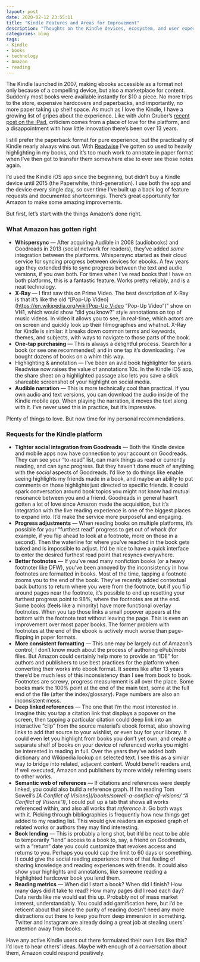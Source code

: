```yaml
---
layout: post
date: 2020-02-12 23:55:11
title: "Kindle Features and Areas for Improvement"
description: "Thoughts on the Kindle devices, ecosystem, and user experience, with a number of proposed improvements."
categories: blog
tags:
- Kindle
- books
- technology
- Amazon
- reading
---
```


The Kindle launched in 2007, making ebooks accessible as a format not only because of a compelling device, but also a marketplace for content. Suddenly most books were available instantly for $10 a piece. No more trips to the store, expensive hardcovers and paperbacks, and importantly, no more paper taking up shelf space. As much as I love the Kindle, I have a growing list of gripes about the experience. Like with John Gruber’s [recent post on the iPad](https://daringfireball.net/2020/01/the_ipad_awkwardly_turns_10 "The iPad Awkwardly Turns 10"), criticism comes from a place of love for the platform, and a disappointment with how little innovation there’s been over 13 years.

I still prefer the paperback format for pure experience, but the practicality of Kindle nearly always wins out. With [Readwise](/post/readwise/ "Readwise") I’ve gotten so used to heavily highlighting in my books, and it’s too much work to annotate in paper format when I’ve then got to transfer them somewhere else to ever see those notes again.

I’d used the Kindle iOS app since the beginning, but didn’t buy a Kindle device until 2015 (the Paperwhite, third-generation). I use both the app and the device every single day, so over time I’ve built up a back log of feature requests and documented shortcomings. There’s great opportunity for Amazon to make some amazing improvements.

But first, let’s start with the things Amazon’s done right.

### What Amazon has gotten right

* **Whispersync** — After acquiring Audible in 2008 (audiobooks) and Goodreads in 2013 (social network for readers), they’ve added _some_ integration between the platforms. Whispersync started as their cloud service for syncing progress between devices for ebooks. A few years ago they extended this to sync progress between the text and audio versions, if you own both. For times when I’ve read books that I have on both platforms, this is a fantastic feature. Works pretty reliably, and is a neat technology.
* **X-Ray** — I first saw this on Prime Video. The best description of X-Ray is that it’s like the old “[Pop-Up Video](https://en.wikipedia.org/wiki/Pop-Up_Video “Pop-Up Video”)” show on VH1, which would show “did you know?” style annotations on top of music videos. In video it allows you to see, in real-time, which actors are on screen and quickly look up their filmographies and whatnot. X-Ray for Kindle is similar: it breaks down common terms and keywords, themes, and subjects, with ways to navigate to those parts of the book.
* **One-tap purchasing** — This is always a delightful process. Search for a book (or see one recommended) and in one tap it’s downloading. I’ve bought dozens of books on a whim this way.
* Highlighting & annotation — I’ve been an avid book highlighter for years. Readwise now raises the value of annotations 10x. In the Kindle iOS app, the share sheet on a highlighted passage also lets you save a slick shareable screenshot of your highlight on social media.
* **Audible narration** — This is more technically cool than practical. If you own audio and text versions, you can download the audio inside of the Kindle mobile app. When playing the narration, it moves the text along with it. I’ve never used this in practice, but it’s impressive.

Plenty of things to love. But now time for my personal recommendations.

### Requests for the Kindle platform

* **Tighter social integration from Goodreads** — Both the Kindle device and mobile apps now have connection to your account on Goodreads. They can see your “to-read” list, can mark things as read or currently reading, and can sync progress. But they haven’t done much of anything with the _social_ aspects of Goodreads. I’d like to do things like enable seeing highlights my friends made in a book, and maybe an ability to put comments on those highlights just directed to specific friends. It could spark conversation around book topics you might not know had mutual resonance between you and a friend. Goodreads in general hasn’t gotten a lot of love since Amazon made the acquisition, but it’s integration with the live reading experience is one of the biggest places to expand into. It’d make the service more purposeful and engaging.
* **Progress adjustments** — When reading books on multiple platforms, it’s possible for your “furthest read” progress to get out of whack (for example, if you flip ahead to look at a footnote, more on those in a second). Then the waterline for where you’ve reached in the book gets baked and is impossible to adjust. It’d be nice to have a quick interface to enter the desired furthest read point that resyncs everywhere.
* **Better footnotes** — If you’ve read many nonfiction books (or a heavy footnoter like DFW), you’ve been annoyed by the inconsistency in how footnotes are formatted in books. Most of the time, tapping a footnote zooms you to the end of the book. They’ve recently added contextual back buttons to return where you were from the footnote, but if you flip around pages near the footnote, it’s possible to end up resetting your furthest progress point to 98%, where the footnotes are at the end. Some books (feels like a minority) have more functional overlay footnotes. When you tap those links a small popover appears at the bottom with the footnote text without leaving the page. This is even an improvement over most paper books. The former problem with footnotes at the end of the ebook is actively much worse than page-flipping in paper formats.
* **More consistent formatting** — This one may be largely out of Amazon’s control; I don’t know much about the process of authoring ePub/mobi files. But Amazon could certainly help more to provide an “IDE” for authors and publishers to use best practices for the platform when converting their works into ebook format. It seems like after 13 years there’d be much less of this inconsistency than I see from book to book. Footnotes are screwy, progress measurement is all over the place. Some books mark the 100% point at the end of the main text, some at the full end of the file (after the index/glossary). Page numbers are also an inconsistent mess.
* **Deep linked references** — The one that I’m the most interested in. Imagine this: you tap a citation link that displays a popover on the screen, then tapping a particular citation could deep link into an interactive “clip” from the source material’s ebook format, also showing links to add that source to your wishlist, or even buy for your library. It could even let you highlight from books you don’t yet own, and create a separate shelf of books on your device of referenced works you might be interested in reading in full. Over the years they’ve added both dictionary and Wikipedia lookup on selected text. I see this as a similar way to bridge into related, adjacent content. Would benefit readers and, if well executed, Amazon and publishers by more widely referring users to other works.
* **Semantic web of references** — If citations and references were deeply linked, you could also build a reference graph. If I’m reading Tom Sowell’s _[A Conflict of Visions](/books/sowell-a-conflict-of-visions/ “A Conflict of Visions”l)_, I could pull up a tab that shows all works referenced within, and also all works that _reference it_. Go both ways with it. Picking through bibliographies is frequently how new things get added to my reading list. This would give readers an exposed graph of related works or authors they may find interesting.
* **Book lending** — This is probably a long shot, but it’d be neat to be able to temporarily “lend” access to a book to, say, a friend on Goodreads, with a “return” date you could customize that revokes access and returns to you. Perhaps you could cap the limit to 60 days or something. It could give the social reading experience more of that feeling of sharing knowledge and reading experiences with friends. It could also show your highlights and annotations, like someone reading a highlighted hardcover book you lend them.
* **Reading metrics** — When did I start a book? When did I finish? How many days did it take to read? How many pages did I read each day? Data nerds like me would eat this up. Probably not of mass market interest, understandably. You could add gamification here, but I’d be reticent about that since the purity of reading doesn’t need any more distractions out there to keep you from deep immersion in something. Twitter and Instagram are already doing a great job at stealing users’ attention away from books.

Have any active Kindle users out there formulated their own lists like this? I’d love to hear others’ ideas. Maybe with enough of a conversation about them, Amazon could respond positively.
